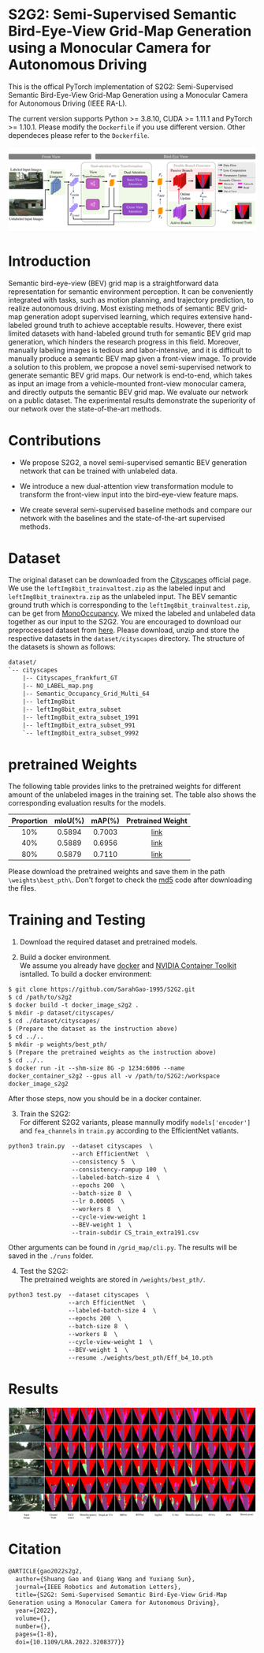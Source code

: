 # S2G2: Semi-Supervised Semantic Bird-Eye-View Grid-Map Generation using a Monocular Camera for Autonomous Driving

This is the offical PyTorch implementation of S2G2: Semi-Supervised Semantic Bird-Eye-View Grid-Map Generation using a Monocular Camera for Autonomous Driving (IEEE RA-L). 

The current version supports Python >= 3.8.10, CUDA >= 1.11.1 and PyTorch >= 1.10.1. Please modify the `Dockerfile` if you use different version. Other dependeces please refer to the `Dockerfile`.    

![overall](./Images/overall.png)   

# Introduction   

Semantic bird-eye-view (BEV) grid map is a straightforward data representation for semantic environment perception. It can be conveniently integrated with tasks, such as motion planning, and trajectory prediction, to realize autonomous driving. Most existing methods of semantic BEV grid-map generation adopt supervised learning, which requires extensive hand-labeled ground truth to achieve acceptable results. However, there exist limited datasets with hand-labeled ground truth for semantic BEV grid map generation, which hinders the research progress in this field. Moreover, manually labeling images is tedious and labor-intensive, and it is difficult to manually produce a semantic BEV map given a front-view image. To provide a solution to this problem, we propose a novel semi-supervised network to generate semantic BEV grid maps. Our network is end-to-end, which takes as input an image from a vehicle-mounted front-view monocular camera, and directly outputs the semantic BEV grid map. We evaluate our network on a public dataset. The experimental results demonstrate the superiority of our network over the state-of-the-art methods.

# Contributions

- We propose S2G2, a novel semi-supervised semantic BEV generation network that can be trained with unlabeled data.   

- We introduce a new dual-attention view transformation module to transform the front-view input into the bird-eye-view feature maps.   

- We create several semi-supervised baseline methods and compare our network with the baselines and the state-of-the-art supervised methods.


# Dataset 

The original dataset can be downloaded from the [Cityscapes](https://www.cityscapes-dataset.com/downloads/) official page. We use the `leftImg8bit_trainvaltest.zip` as the labeled input and `leftImg8bit_trainextra.zip` as the unlabeled input. The BEV semantic ground truth which is corresponding to the `leftImg8bit_trainvaltest.zip`, can be get from [MonoOccupancy](https://ieeexplore.ieee.org/stamp/stamp.jsp?tp=&arnumber=8603774). We mixed the labeled and unlabeled data together as our input to the S2G2. You are encouraged to download our preprocessed dataset from [here](https://labsun-me.polyu.edu.hk/sgao/S2G2/dataset.zip). Please download, unzip and store the respective datasets in the `dataset/cityscapes` directory. The structure of the datasets is shown as follows: 
```
dataset/
`-- cityscapes
    |-- Cityscapes_frankfurt_GT
    |-- NO_LABEL_map.png
    |-- Semantic_Occupancy_Grid_Multi_64
    |-- leftImg8bit
    |-- leftImg8bit_extra_subset
    |-- leftImg8bit_extra_subset_1991
    |-- leftImg8bit_extra_subset_991
    `-- leftImg8bit_extra_subset_9992
```

# pretrained Weights   

The following table provides links to the pretrained weights for different amount of the unlabeled images in the training set. The table also shows the corresponding evaluation results for the models. 

| Proportion | mIoU(%) | mAP(%) | Pretrained Weight |   
| :----: | :----: | :----: | :----: |
| 10% | 0.5894 | 0.7003 | [link](https://labsun-me.polyu.edu.hk/sgao/S2G2/Eff_b4_10.pth) |   
| 40% | 0.5889 | 0.6956 | [link](https://labsun-me.polyu.edu.hk/sgao/S2G2/Eff_b4_40.pth) |     
| 80% | 0.5879 | 0.7110 | [link](https://labsun-me.polyu.edu.hk/sgao/S2G2/Eff_b4_80.pth) |     

Please download the pretrained weights and save them in the path `\weights\best_pth\`. Don't forget to check the [md5](https://labsun-me.polyu.edu.hk/sgao/S2G2/md5.txt) code after downloading the files.

# Training and Testing

1. Download the required dataset and pretrained models.   

2. Build a docker environment.  
We assume you already have [docker](https://docs.docker.com/engine/install/ubuntu/) and [NVIDIA Container Toolkit](https://docs.nvidia.com/datacenter/cloud-native/container-toolkit/install-guide.html) isntalled. To build a docker environment:      
```
$ git clone https://github.com/SarahGao-1995/S2G2.git   
$ cd /path/to/s2g2
$ docker build -t docker_image_s2g2 .
$ mkdir -p dataset/cityscapes/
$ cd ./dataset/cityscapes/
$ (Prepare the dataset as the instruction above)
$ cd ../..
$ mkdir -p weights/best_pth/
$ (Prepare the pretrained weights as the instruction above)
$ cd ../..
$ docker run -it --shm-size 8G -p 1234:6006 --name docker_container_s2g2 --gpus all -v /path/to/S2G2:/workspace docker_image_s2g2
```   
After those steps, now you should be in a docker container. 

3. Train the S2G2:   
For different S2G2 variants, please mannully modify `models['encoder']` and `fea_channels` in `train.py` according to the EfficientNet vatiants.
```
python3 train.py  --dataset cityscapes  \
                  --arch EfficientNet  \ 
                  --consistency 5  \
                  --consistency-rampup 100  \
                  --labeled-batch-size 4  \
                  --epochs 200  \
                  --batch-size 8  \
                  --lr 0.00005  \
                  --workers 8  \
                  --cycle-view-weight 1
                  --BEV-weight 1  \
                  --train-subdir CS_train_extra191.csv
```
Other arguments can be found in `/grid_map/cli.py`. The results will be saved in the `./runs` folder.

4. Test the S2G2:   
The pretrained weights are stored in `/weights/best_pth/`. 
```
python3 test.py  --dataset cityscapes  \
                 --arch EfficientNet  \
                 --labeled-batch-size 4  \
                 --epochs 200  \
                 --batch-size 8  \
                 --workers 8  \
                 --cycle-view-weight 1  \
                 --BEV-weight 1  \
                 --resume ./weights/best_pth/Eff_b4_10.pth
```

# Results   
![results](./Images/results.png)

# Citation  
```
@ARTICLE{gao2022s2g2,
  author={Shuang Gao and Qiang Wang and Yuxiang Sun},
  journal={IEEE Robotics and Automation Letters}, 
  title={S2G2: Semi-Supervised Semantic Bird-Eye-View Grid-Map Generation using a Monocular Camera for Autonomous Driving}, 
  year={2022},
  volume={},
  number={},
  pages={1-8},
  doi={10.1109/LRA.2022.3208377}}
```
